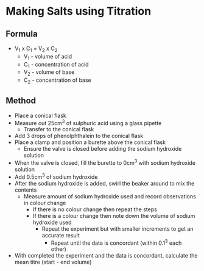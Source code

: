 # Making Salts using Titration

## Formula

- V<sub>1</sub> x C<sub>1</sub> = V<sub>2</sub> x C<sub>2</sub>
	- V<sub>1</sub> - volume of acid
	- C<sub>1</sub>  - concentration of acid
	- V<sub>2</sub>  - volume of base
	- C<sub>2</sub>  - concentration of base

## Method

- Place a conical flask
- Measure out 25cm<sup>3</sup> of sulphuric acid using a glass pipette
	- Transfer to the conical flask
- Add 3 drops of phenolphthalein to the conical flask
- Place a clamp and position a burette above the conical flask
	- Ensure the valve is closed before adding the sodium hydroxide solution
- When the valve is closed, fill the burette to 0cm<sup>3</sup> with sodium hydroxide solution
- Add 0.5cm<sup>3</sup> of sodium hydroxide
- After the sodium hydroxide is added, swirl the beaker around to mix the contents
	- Measure amount of sodium hydroxide used and record observations in colour change
		- If there is no colour change then repeat the steps
		- If there is a colour change then note down the volume of sodium hydroxide used
			- Repeat the experiment but with smaller increments to get an accurate result
				- Repeat until the data is concordant (within 0.1<sup>3</sup> each other)
- With completed the experiment and the data is concordant, calculate the mean titre (start - end volume)
